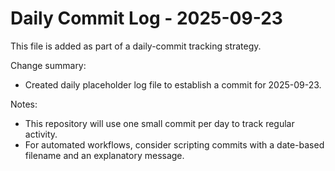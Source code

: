 # Daily Commit Log - 2025-09-23

This file is added as part of a daily-commit tracking strategy.

Change summary:
- Created daily placeholder log file to establish a commit for 2025-09-23.

Notes:
- This repository will use one small commit per day to track regular activity.
- For automated workflows, consider scripting commits with a date-based filename and an explanatory message.

